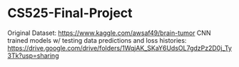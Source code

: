 # CS525-Final-Project
Original Dataset: https://www.kaggle.com/awsaf49/brain-tumor
CNN trained models w/ testing data predictions and loss histories: https://drive.google.com/drive/folders/1WqjAK_SKaY6UdsOL7gdzPz2D0j_Ty3Tk?usp=sharing
